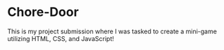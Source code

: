 # Chore-Door
This is my project submission where I was tasked to create a mini-game utilizing HTML, CSS, and JavaScript!
